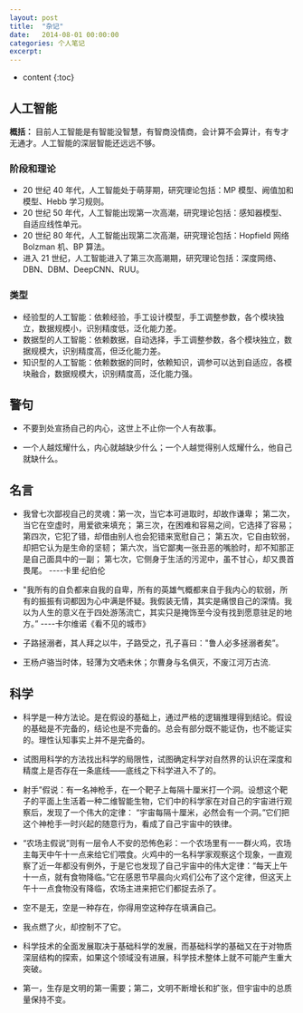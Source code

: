 ```yaml
---
layout: post
title:  "杂记"
date:   2014-08-01 00:00:00
categories: 个人笔记
excerpt: 
---
```


* content
{:toc}

## 人工智能

**概括：** 目前人工智能是有智能没智慧，有智商没情商，会计算不会算计，有专才无通才。人工智能的深层智能还远远不够。

### 阶段和理论

- 20 世纪 40 年代，人工智能处于萌芽期，研究理论包括：MP 模型、阙值加和模型、Hebb 学习规则。
- 20 世纪 50 年代，人工智能出现第一次高潮，研究理论包括：感知器模型、自适应线性单元。
- 20 世纪 80 年代，人工智能出现第二次高潮，研究理论包括：Hopfield 网络Bolzman 机、BP 算法。
- 进入 21 世纪，人工智能进入了第三次高潮期，研究理论包括：深度网络、DBN、DBM、DeepCNN、RUU。

### 类型

- 经验型的人工智能：依赖经验，手工设计模型，手工调整参数，各个模块独立，数据规模小，识别精度低，泛化能力差。
- 数据型的人工智能：依赖数据，自动选择，手工调整参数，各个模块独立，数据规模大，识别精度高，但泛化能力差。
- 知识型的人工智能：依赖数据的同时，依赖知识，调参可以达到自适应，各模块融合，数据规模大，识别精度高，泛化能力强。

## 警句

- 不要到处宣扬自己的内心，这世上不止你一个人有故事。

- 一个人越炫耀什么，内心就越缺少什么；一个人越觉得别人炫耀什么，他自己就缺什么。


## 名言

- 我曾七次鄙视自己的灵魂：第一次，当它本可进取时，却故作谦卑； 第二次，当它在空虚时，用爱欲来填充； 第三次，在困难和容易之间，它选择了容易； 第四次，它犯了错，却借由别人也会犯错来宽慰自己； 第五次，它自由软弱，却把它认为是生命的坚韧； 第六次，当它鄙夷一张丑恶的嘴脸时，却不知那正是自己面具中的一副； 第七次，它侧身于生活的污泥中，虽不甘心，却又畏首畏尾。
----卡里·纪伯伦

- "我所有的自负都来自我的自卑，所有的英雄气概都来自于我内心的软弱，所有的振振有词都因为心中满是怀疑。我假装无情，其实是痛恨自己的深情。我以为人生的意义在于四处游荡流亡，其实只是掩饰至今没有找到愿意驻足的地方。”
----卡尔维诺《看不见的城市》

- 子路拯溺者，其人拜之以牛，子路受之，孔子喜曰："鲁人必多拯溺者矣”。

- 王杨卢骆当时体，轻薄为文哂未休；尔曹身与名俱灭，不废江河万古流.


## 科学
- 科学是一种方法论。是在假设的基础上，通过严格的逻辑推理得到结论。假设的基础是不完备的，结论也是不完备的。总会有部分既不能证伪，也不能证实的。理性认知事实上并不是完备的。

- 试图用科学的方法找出科学的局限性，试图确定科学对自然界的认识在深度和精度上是否存在一条底线——底线之下科学进入不了的。

- 射手”假说：有一名神枪手，在一个靶子上每隔十厘米打一个洞。设想这个靶子的平面上生活着一种二维智能生物，它们中的科学家在对自己的宇宙进行观察后，发现了一个伟大的定律： “宇宙每隔十厘米，必然会有一个洞。”它们把这个神枪手一时兴起的随意行为，看成了自己宇宙中的铁律。

- “农场主假说”则有一层令人不安的恐怖色彩：一个农场里有一一群火鸡，农场主每天中午十一点来给它们喂食。火鸡中的一名科学家观察这个现象，一直观察了近一年都没有例外，于是它也发现了自己宇宙中的伟大定律：“每天上午十一点，就有食物降临。”它在感恩节早晨向火鸡们公布了这个定律，但这天上午十一点食物没有降临，农场主进来把它们都捉去杀了。

- 空不是无，空是一种存在，你得用空这种存在填满自己。

- 我点燃了火，却控制不了它。

- 科学技术的全面发展取决于基础科学的发展，而基础科学的基础又在于对物质深层结构的探索，如果这个领域没有进展，科学技术整体上就不可能产生重大突破。

- 第一，生存是文明的第一需要；第二，文明不断增长和扩张，但宇宙中的总质量保持不变。


